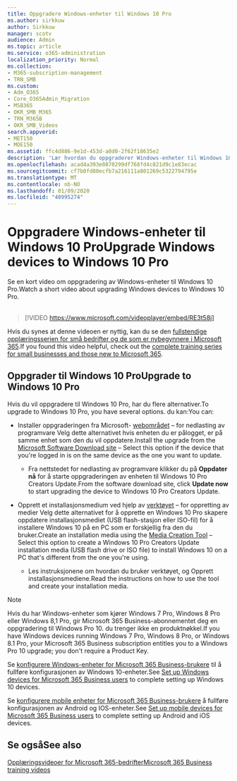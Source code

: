 ```yaml
---
title: Oppgradere Windows-enheter til Windows 10 Pro
ms.author: sirkkuw
author: Sirkkuw
manager: scotv
audience: Admin
ms.topic: article
ms.service: o365-administration
localization_priority: Normal
ms.collection:
- M365-subscription-management
- TRN_SMB
ms.custom:
- Adm_O365
- Core_O365Admin_Migration
- MSB365
- OKR_SMB_M365
- TRN_M365B
- OKR_SMB_Videos
search.appverid:
- MET150
- MOE150
ms.assetid: ffc4d886-9e1d-453d-a0d0-2f62f18635e2
description: 'Lær hvordan du oppgraderer Windows-enheter til Windows 10 Pro. '
ms.openlocfilehash: acad4a393e0870299df768fd4c821d9c1e83ecac
ms.sourcegitcommit: cf7b0fd80ecfb7a216111a801269c5322794795e
ms.translationtype: MT
ms.contentlocale: nb-NO
ms.lasthandoff: 01/09/2020
ms.locfileid: "40995274"
---
```

# <a name="upgrade-windows-devices-to-windows-10-pro"></a><span data-ttu-id="19893-103">Oppgradere Windows-enheter til Windows 10 Pro</span><span class="sxs-lookup"><span data-stu-id="19893-103">Upgrade Windows devices to Windows 10 Pro</span></span>

<span data-ttu-id="19893-104">Se en kort video om oppgradering av Windows-enheter til Windows 10 Pro.</span><span class="sxs-lookup"><span data-stu-id="19893-104">Watch a short video about upgrading Windows devices to Windows 10 Pro.</span></span><br><br>

> [!VIDEO https://www.microsoft.com/videoplayer/embed/RE3t58j] 

<span data-ttu-id="19893-105">Hvis du synes at denne videoen er nyttig, kan du se den [fullstendige opplæringsserien for små bedrifter og de som er nybegynnere i Microsoft 365](https://support.office.com/article/6ab4bbcd-79cf-4000-a0bd-d42ce4d12816).</span><span class="sxs-lookup"><span data-stu-id="19893-105">If you found this video helpful, check out the [complete training series for small businesses and those new to Microsoft 365](https://support.office.com/article/6ab4bbcd-79cf-4000-a0bd-d42ce4d12816).</span></span>

## <a name="upgrade-to-windows-10-pro"></a><span data-ttu-id="19893-106">Oppgrader til Windows 10 Pro</span><span class="sxs-lookup"><span data-stu-id="19893-106">Upgrade to Windows 10 Pro</span></span>
  
<span data-ttu-id="19893-107">Hvis du vil oppgradere til Windows 10 Pro, har du flere alternativer.</span><span class="sxs-lookup"><span data-stu-id="19893-107">To upgrade to Windows 10 Pro, you have several options.</span></span> <span data-ttu-id="19893-108">du kan:</span><span class="sxs-lookup"><span data-stu-id="19893-108">You can:</span></span>
    
- <span data-ttu-id="19893-109">Installer oppgraderingen fra Microsoft- [webområdet](https://go.microsoft.com/fwlink/?LinkID=836951 ) &ndash; for nedlasting av programvare Velg dette alternativet hvis enheten du er pålogget, er på samme enhet som den du vil oppdatere.</span><span class="sxs-lookup"><span data-stu-id="19893-109">Install the upgrade from the [Microsoft Software Download site](https://go.microsoft.com/fwlink/?LinkID=836951 ) &ndash; Select this option if the device that you're logged in is on the same device as the one you want to update.</span></span> 

    - <span data-ttu-id="19893-110">Fra nettstedet for nedlasting av programvare klikker du på **Oppdater nå** for å starte oppgraderingen av enheten til Windows 10 Pro Creators Update.</span><span class="sxs-lookup"><span data-stu-id="19893-110">From the software download site, click **Update now** to start upgrading the device to Windows 10 Pro Creators Update.</span></span> 
    
- <span data-ttu-id="19893-111">Opprett et installasjonsmedium ved hjelp av [verktøyet](https://go.microsoft.com/fwlink/?LinkID=836960) &ndash; for oppretting av medier Velg dette alternativet for å opprette en Windows 10 Pro skapere oppdatere installasjonsmediet (USB flash-stasjon eller ISO-fil) for å installere Windows 10 på en PC som er forskjellig fra den du bruker.</span><span class="sxs-lookup"><span data-stu-id="19893-111">Create an installation media using the [Media Creation Tool](https://go.microsoft.com/fwlink/?LinkID=836960) &ndash; Select this option to create a Windows 10 Pro Creators Update installation media (USB flash drive or ISO file) to install Windows 10 on a PC that's different from the one you're using.</span></span>

    - <span data-ttu-id="19893-112">Les instruksjonene om hvordan du bruker verktøyet, og Opprett installasjonsmediene.</span><span class="sxs-lookup"><span data-stu-id="19893-112">Read the instructions on how to use the tool and create your installation media.</span></span> 

> [!NOTE]
> <span data-ttu-id="19893-113">Hvis du har Windows-enheter som kjører Windows 7 Pro, Windows 8 Pro eller Windows 8,1 Pro, gir Microsoft 365 Business-abonnementet deg en oppgradering til Windows Pro 10. du trenger ikke en produktnøkkel.</span><span class="sxs-lookup"><span data-stu-id="19893-113">If you have Windows devices running Windows 7 Pro, Windows 8 Pro, or Windows 8.1 Pro, your Microsoft 365 Business subscription entitles you to a Windows Pro 10 upgrade; you don't require a Product Key.</span></span>
    
<span data-ttu-id="19893-114">Se [konfigurere Windows-enheter for Microsoft 365 Business-brukere](set-up-windows-devices.md) til å fullføre konfigurasjonen av Windows 10-enheter.</span><span class="sxs-lookup"><span data-stu-id="19893-114">See [Set up Windows devices for Microsoft 365 Business users](set-up-windows-devices.md) to complete setting up Windows 10 devices.</span></span> 
  
<span data-ttu-id="19893-115">Se [konfigurere mobile enheter for Microsoft 365 Business-brukere](set-up-mobile-devices.md) å fullføre konfigurasjonen av Android og IOS-enheter.</span><span class="sxs-lookup"><span data-stu-id="19893-115">See [Set up mobile devices for Microsoft 365 Business users](set-up-mobile-devices.md) to complete setting up Android and iOS devices.</span></span> 
  
## <a name="see-also"></a><span data-ttu-id="19893-116">Se også</span><span class="sxs-lookup"><span data-stu-id="19893-116">See also</span></span>

[<span data-ttu-id="19893-117">Opplæringsvideoer for Microsoft 365-bedrifter</span><span class="sxs-lookup"><span data-stu-id="19893-117">Microsoft 365 Business training videos</span></span>](https://support.office.com/article/6ab4bbcd-79cf-4000-a0bd-d42ce4d12816)
